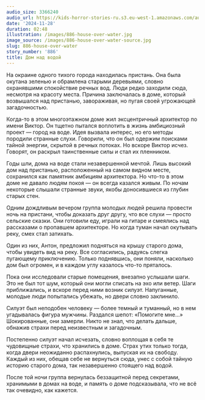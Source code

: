 ```yaml
---
audio_size: 3366240
audio_url: https://kids-horror-stories-ru.s3.eu-west-1.amazonaws.com/audio/886-house-over-water.mp3
date: '2024-11-28'
duration: 02:48
illustration: /images/886-house-over-water.jpg
image_source: /images/886-house-over-water-source.jpg
slug: 886-house-over-water
story_number: '886'
title: Дом над водой
---
```


На окраине одного тихого города находилась пристань. Она была окутана зеленью и обрамлена старыми деревьями, словно охранявшими спокойствие речных вод. Люди редко заходили сюда, несмотря на красоту места. Причина заключалась в доме, который возвышался над пристанью, завораживая, но пугая своей угрожающей загадочностью.

Когда-то в этом многоэтажном доме жил эксцентричный архитектор по имени Виктор. Он тщетно пытался воплотить в жизнь амбициозный проект — город на воде. Идея вызвала интерес, но его методы породили странные слухи. Говорили, что он был одержим поисками тайной энергии, скрытой в речных потоках. Но вскоре Виктор исчез. Говорят, он раскрыл таинственные силы и стал их пленником.

Годы шли, дома на воде стали незавершенной мечтой. Лишь высокий дом над пристанью, расположенный на самом видном месте, сохранился как памятник амбициям архитектора. Но что-то в этом доме не давало людям покоя — он всегда казался живым. По ночам некоторые слышали странные звуки, якобы доносившиеся из глубин старых стен.

Одним дождливым вечером группа молодых людей решила провести ночь на пристани, чтобы доказать друг другу, что все слухи — просто сельские сказки. Они готовили еду, играли на гитаре и смеялись над рассказами о пропавшем архитекторе. Но когда туман начал окутывать реку, смех стал затихать.

Один из них, Антон, предложил подняться на крышу старого дома, чтобы увидеть вид на реку. Все согласились, радуясь слегка пугающему приключению. Только поднявшись, они поняли, насколько дом был огромен, и в каждом углу казалось что-то пряталось.

Пока они исследовали старые помещения, внезапно услышали шаги. Это не был тот шум, который они могли списать на эхо или ветер. Шаги приближались, и вскоре перед ними возник силуэт. Напуганные, молодые люди попытались убежать, но двери словно заклинило.

Силуэт был неподобен человеку — более темный и туманный, но в нем угадывалась фигура мужчины. Раздался шепот: «Помогите мне...» Шокированные, они замерли. Никто не знал, что делать дальше, обнажив страхи перед неизвестным и загадочным.

Постепенно силуэт начал исчезать, словно воплощая в себя те чудовищные страхи, что хранились в доме. Страх утих только тогда, когда двери неожиданно распахнулись, выпуская их на свободу. Каждый из них, обещав себе не вернуться сюда, унес с собой тайную историю старого дома, так незавершенно стоящего над водой.

После той ночи группа вернулась беззащитной перед секретами, хранимыми в домах на воде, и память о доме подсказывала, что не всё так очевидно, как кажется.